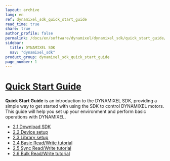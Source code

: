 ```yaml
---
layout: archive
lang: en
ref: dynamixel_sdk_quick_start_guide
read_time: true
share: true
author_profile: false
permalink: /docs/en/software/dynamixel/dynamixel_sdk/quick_start_guide/
sidebar:
  title: DYNAMIXEL SDK
  nav: "dynamixel_sdk"
product_group: dynamixel_sdk_quick_start_guide
page_number: 1
---
```


<style>body {counter-reset: h1 1 !important;}</style>

# [Quick Start Guide](#quick-start-guide)

**Quick Start Guide** is an introduction to the DYNAMIXEL SDK, providing a simple way to get started with using the SDK to control DYNAMIXEL motors. This guide will help you set up your environment and perform basic operations with DYNAMIXEL.  
- [2.1 Download SDK](/docs/en/software/dynamixel/dynamixel_sdk/download/#download-sdk)
- [2.2 Device setup](/docs/en/software/dynamixel/dynamixel_sdk/device_setup/#device-setup)
- [2.3 Library setup](/docs/en/software/dynamixel/dynamixel_sdk/library_setup/#library-setup)
- [2.4 Basic Read/Write tutorial](/docs/en/software/dynamixel/dynamixel_sdk/basic_read_write_tutorial/)
- [2.5 Sync Read/Write tutorial](/docs/en/software/dynamixel/dynamixel_sdk/sync_read_write_tutorial/)
- [2.6 Bulk Read/Write tutorial](/docs/en/software/dynamixel/dynamixel_sdk/bulk_read_write_tutorial/)
